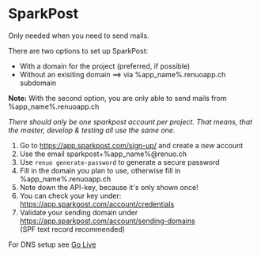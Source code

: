 # SparkPost

Only needed when you need to send mails.

There are two options to set up SparkPost:

* With a domain for the project (preferred, if possible)
* Without an exisiting domain ==> via %app_name%.renuoapp.ch subdomain

**Note:** With the second option, you are only able to send mails from %app_name%.renuoapp.ch

*There should only be one sparkpost account per project. That means, that the master, develop & testing all use the same one.*

1. Go to https://app.sparkpost.com/sign-up/ and create a *new* account
2. Use the email sparkpost+%app_name%@renuo.ch
3. Use ```renuo generate-password``` to generate a secure password
4. Fill in the domain you plan to use, otherwise fill in %app_name%.renuoapp.ch
5. Note down the API-key, because it's only shown once!
4. You can check your key under: https://app.sparkpost.com/account/credentials
5. Validate your sending domain under https://app.sparkpost.com/account/sending-domains  
(SPF text record recommended)

For DNS setup see [Go Live](go_live.md)
